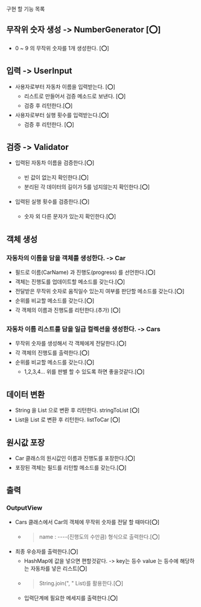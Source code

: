 구현 할 기능 목록

## 무작위 숫자 생성 -> NumberGenerator [⭕️]
- 0 ~ 9 의 무작위 숫자를 1개 생성한다. [⭕]

## 입력 -> UserInput
- 사용자로부터 자동차 이름을 입력받는다. [⭕️]
  - 리스트로 만들어서 검증 메소드로 보낸다. [⭕️]
  - 검증 후 리턴한다.[⭕️]
- 사용자로부터 실행 횟수를 입력받는다.[⭕️]
  - 검증 후 리턴한다. [⭕️]

## 검증 -> Validator

- 입력된 자동차 이름을 검증한다.[⭕️]
  - 빈 값이 없는지 확인한다.[⭕️]
  - 분리된 각 데이터의 길이가 5를 넘지않는지 확인한다.[⭕️]

- 입력된 실행 횟수를 검증한다.[⭕️]
  - 숫자 외 다른 문자가 있는지 확인한다.[⭕️]

## 객체 생성
### 자동차의 이름을 담을 객체를 생성한다. -> Car
- 필드로 이름(CarName) 과 진행도(progress) 를 선언한다.[⭕️]
- 객체는 진행도를 업데이트할 메소드를 갖는다.[⭕️]
- 전달받은 무작위 숫자로 움직일수 있는지 여부를 판단할 메소드를 갖는다.[⭕️]
- 순위를 비교할 메소드를 갖는다.[⭕️]
- 각 객체의 이름과 진행도를 리턴한다.(추가) [⭕️]
### 자동차 이름 리스트를 담을 일급 컬렉션을 생성한다. -> Cars
- 무작위 숫자를 생성해서 각 객체에게 전달한다.[⭕️]
- 각 객체의 진행도를 출력한다.[⭕️]
- 순위를 비교할 메소드를 갖는다.[⭕️]
  - 1,2,3,4... 위를 판별 할 수 있도록 하면 좋을것같다.[⭕️]

## 데이터 변환
- String 을 List<String> 으로 변환 후 리턴한다. stringToList [⭕️]
- List<String>을 List<Car> 로 변환 후 리턴한다. listToCar [⭕️]


## 원시값 포장
- Car 클래스의 원시값인 이름과 진행도를 포장한다.[⭕️]
- 포장된 객체는 필드를 리턴할 메소드를 갖는다.[⭕️]

## 출력
### OutputView
- Cars 클래스에서 Car의 객체에 무작위 숫자를 전달 할 때마다[⭕️]
  -  > name : ----(진행도의 수만큼) 형식으로 출력한다.[⭕️]
- 최종 우승자를 출력한다.[⭕️]
  - HashMap에 값을 넣으면 편할것같다. -> key는 등수 value 는 등수에 해당하는 자동차를 넣은 리스트[⭕️]
  - > String.join(", " List)를 활용한다.[⭕️]
  - 입력단계에 필요한 메세지를 출력한다.[⭕️]
